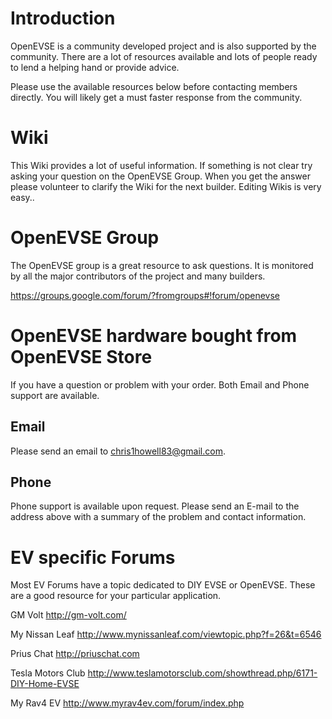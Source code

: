 # Introduction #
OpenEVSE is a community developed project and is also supported by the community. There are a lot of resources available and lots of people ready to lend a helping hand or provide advice.

Please use the available resources below before contacting members directly. You will likely get a must faster response from the community.


# Wiki #
This Wiki provides a lot of useful information. If something is not clear try asking your question on the OpenEVSE Group. When you get the answer please volunteer to clarify the Wiki for the next builder. Editing Wikis is very easy..

# OpenEVSE Group #
The OpenEVSE group is a great resource to ask questions. It is monitored by all the major contributors of the project and many builders.

https://groups.google.com/forum/?fromgroups#!forum/openevse

# OpenEVSE hardware bought from OpenEVSE Store #
If you have a question or problem with your order. Both Email and Phone support are available.

## Email ##
Please send an email to chris1howell83@gmail.com.

## Phone ##
Phone support is available upon request. Please send an E-mail to the address above with a summary of the problem and contact information.


# EV specific Forums #
Most EV Forums have a topic dedicated to DIY EVSE or OpenEVSE. These are a good resource for your particular application.

GM Volt
http://gm-volt.com/

My Nissan Leaf
http://www.mynissanleaf.com/viewtopic.php?f=26&t=6546

Prius Chat
http://priuschat.com


Tesla Motors Club
http://www.teslamotorsclub.com/showthread.php/6171-DIY-Home-EVSE

My Rav4 EV
http://www.myrav4ev.com/forum/index.php